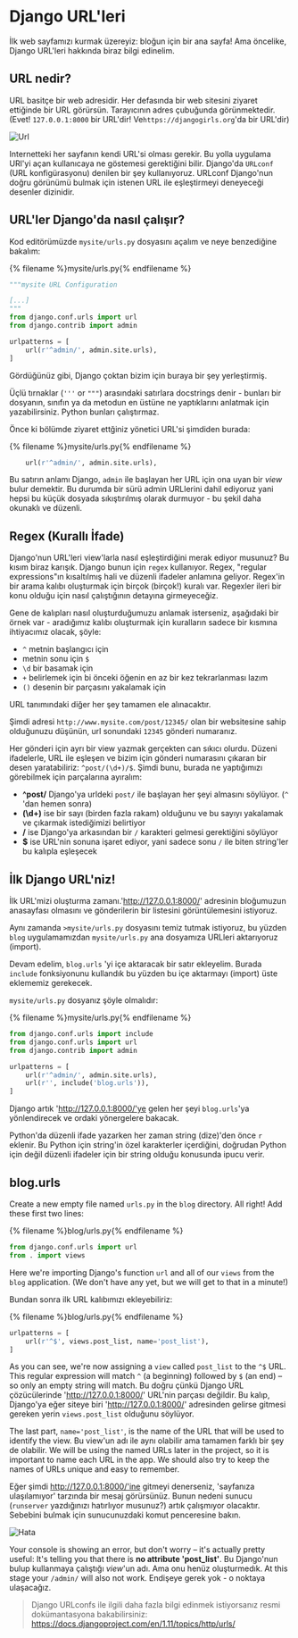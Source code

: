 # Django URL'leri

İlk web sayfamızı kurmak üzereyiz: bloğun için bir ana sayfa! Ama öncelike, Django URL'leri hakkında biraz bilgi edinelim.

## URL nedir?

URL basitçe bir web adresidir. Her defasında bir web sitesini ziyaret ettiğinde bir URL görürsün. Tarayıcının adres çubuğunda görünmektedir. (Evet! `127.0.0.1:8000` bir URL'dir! Ve`https://djangogirls.org`'da bir URL'dir)

![Url](images/url.png)

Internetteki her sayfanın kendi URL'si olması gerekir. Bu yolla uygulama URl'yi açan kullanıcaya ne göstemesi gerektiğini bilir. Django'da `URLconf` (URL konfigürasyonu) denilen bir şey kullanıyoruz. URLconf Django'nun doğru görünümü bulmak için istenen URL ile eşleştirmeyi deneyeceği desenler dizinidir.

## URL'ler Django'da nasıl çalışır?

Kod editörümüzde `mysite/urls.py` dosyasını açalım ve neye benzediğine bakalım:

{% filename %}mysite/urls.py{% endfilename %}

```python
"""mysite URL Configuration

[...]
"""
from django.conf.urls import url
from django.contrib import admin

urlpatterns = [
    url(r'^admin/', admin.site.urls),
]
```

Gördüğünüz gibi, Django çoktan bizim için buraya bir şey yerleştirmiş.

Üçlü tırnaklar (`'''` or `"""`) arasındaki satırlara docstrings denir - bunları bir dosyanın, sınıfın ya da metodun en üstüne ne yaptıklarını anlatmak için yazabilirsiniz. Python bunları çalıştırmaz.

Önce ki bölümde ziyaret ettğiniz yönetici URL'si şimdiden burada:

{% filename %}mysite/urls.py{% endfilename %}

```python
    url(r'^admin/', admin.site.urls),
```

Bu satırın anlamı Django, `admin` ile başlayan her URL için ona uyan bir *view* bulur demektir. Bu durumda bir sürü admin URLlerini dahil ediyoruz yani hepsi bu küçük dosyada sıkıştırılmış olarak durmuyor - bu şekil daha okunaklı ve düzenli.

## Regex (Kurallı İfade)

Django'nun URL'leri view'larla nasıl eşleştirdiğini merak ediyor musunuz? Bu kısım biraz karışık. Django bunun için `regex` kullanıyor. Regex, "regular expressions"ın kısaltılmış hali ve düzenli ifadeler anlamına geliyor. Regex'in bir arama kalıbı oluşturmak için birçok (birçok!) kuralı var. Regexler ileri bir konu olduğu için nasıl çalıştığının detayına girmeyeceğiz.

Gene de kalıpları nasıl oluşturduğumuzu anlamak isterseniz, aşağıdaki bir örnek var - aradığımız kalıbı oluşturmak için kuralların sadece bir kısmına ihtiyacımız olacak, şöyle:

* `^` metnin başlangıcı için
* metnin sonu için `$`
* `\d` bir basamak için
* `+` belirlemek için bi önceki öğenin en az bir kez tekrarlanması lazım
* `()` desenin bir parçasını yakalamak için

URL tanımındaki diğer her şey tamamen ele alınacaktır.

Şimdi adresi `http://www.mysite.com/post/12345/` olan bir websitesine sahip olduğunuzu düşünün, url sonundaki `12345` gönderi numaranız.

Her gönderi için ayrı bir view yazmak gerçekten can sıkıcı olurdu. Düzeni ifadelerle, URL ile eşleşen ve bizim için gönderi numarasını çıkaran bir desen yaratabiliriz: `^post/(\d+)/$`. Şimdi bunu, burada ne yaptığımızı görebilmek için parçalarına ayıralım:

* **^post/** Django'ya urldeki `post/` ile başlayan her şeyi almasını söylüyor. (`^` 'dan hemen sonra)
* **(\d+)** ise bir sayı (birden fazla rakam) olduğunu ve bu sayıyı yakalamak ve çıkarmak istediğimizi belirtiyor
* **/** ise Django'ya arkasından bir `/` karakteri gelmesi gerektiğini söylüyor
* **$** ise URL'nin sonuna işaret ediyor, yani sadece sonu `/` ile biten string'ler bu kalıpla eşleşecek

## İlk Django URL'niz!

İlk URL'mizi oluşturma zamanı.'http://127.0.0.1:8000/' adresinin bloğumuzun anasayfası olmasını ve gönderilerin bir listesini görüntülemesini istiyoruz.

Aynı zamanda `>mysite/urls.py` dosyasını temiz tutmak istiyoruz, bu yüzden `blog` uygulamamızdan `mysite/urls.py` ana dosyamıza URLleri aktarıyoruz (import).

Devam edelim, `blog.urls` 'yi içe aktaracak bir satır ekleyelim. Burada `include` fonksiyonunu kullandık bu yüzden bu içe aktarmayı (import) üste eklememiz gerekecek.

`mysite/urls.py` dosyanız şöyle olmalıdır:

{% filename %}mysite/urls.py{% endfilename %}

```python
from django.conf.urls import include
from django.conf.urls import url
from django.contrib import admin

urlpatterns = [
    url(r'^admin/', admin.site.urls),
    url(r'', include('blog.urls')),
]
```

Django artık 'http://127.0.0.1:8000/'ye gelen her şeyi `blog.urls`'ya yönlendirecek ve ordaki yönergelere bakacak.

Python'da düzenli ifade yazarken her zaman string (dize)'den önce `r` eklenir. Bu Python için string'in özel karakterler içerdiğini, doğrudan Python için değil düzenli ifadeler için bir string olduğu konusunda ipucu verir.

## blog.urls

Create a new empty file named `urls.py` in the `blog` directory. All right! Add these first two lines:

{% filename %}blog/urls.py{% endfilename %}

```python
from django.conf.urls import url
from . import views
```

Here we're importing Django's function `url` and all of our `views` from the `blog` application. (We don't have any yet, but we will get to that in a minute!)

Bundan sonra ilk URL kalıbımızı ekleyebiliriz:

{% filename %}blog/urls.py{% endfilename %}

```python
urlpatterns = [
    url(r'^$', views.post_list, name='post_list'),
]
```

As you can see, we're now assigning a `view` called `post_list` to the `^$` URL. This regular expression will match `^` (a beginning) followed by `$` (an end) – so only an empty string will match. Bu doğru çünkü Django URL çözücülerinde 'http://127.0.0.1:8000/' URL'nin parçası değildir. Bu kalıp, Django'ya eğer siteye biri 'http://127.0.0.1:8000/' adresinden gelirse gitmesi gereken yerin `views.post_list` olduğunu söylüyor.

The last part, `name='post_list'`, is the name of the URL that will be used to identify the view. Bu view'un adı ile aynı olabilir ama tamamen farklı bir şey de olabilir. We will be using the named URLs later in the project, so it is important to name each URL in the app. We should also try to keep the names of URLs unique and easy to remember.

Eğer şimdi http://127.0.0.1:8000/'ine gitmeyi denerseniz, 'sayfanıza ulaşılamıyor' tarzında bir mesaj görürsünüz. Bunun nedeni sunucu (`runserver` yazdığınızı hatırlıyor musunuz?) artık çalışmıyor olacaktır. Sebebini bulmak için sunucunuzdaki komut penceresine bakın.

![Hata](images/error1.png)

Your console is showing an error, but don't worry – it's actually pretty useful: It's telling you that there is **no attribute 'post_list'**. Bu Django'nun bulup kullanmaya çalıştığı *view*'un adı. Ama onu henüz oluşturmedık. At this stage your `/admin/` will also not work. Endişeye gerek yok - o noktaya ulaşacağız.

> Django URLconfs ile ilgili daha fazla bilgi edinmek istiyorsanız resmi dokümantasyona bakabilirsiniz: https://docs.djangoproject.com/en/1.11/topics/http/urls/